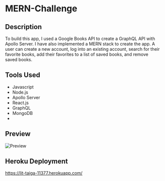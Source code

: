 # MERN-Challenge

## Description

To build this app, I used a Google Books API to create a GraphQL API with Apollo Server. I have also implemented a MERN stack to create the app. A user can create a new account, log into an existing account, search for their favorite books, add their favorites to a list of saved books, and remove saved books.

## Tools Used

* Javascript
* Node.js
* Apollo Server
* React.js
* GraphQL
* MongoDB
* 

## Preview
![Preview](https://i.imgur.com/G9K1QbY.png)

## Heroku Deployment
https://lit-taiga-11377.herokuapp.com/
